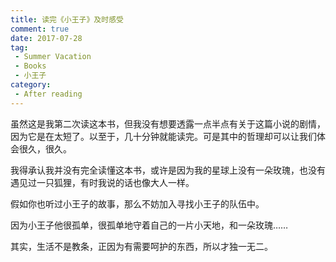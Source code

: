```yaml
---
title: 读完《小王子》及时感受
comment: true
date: 2017-07-28
tag: 
 - Summer Vacation
 - Books
 - 小王子
category: 
 - After reading 
---
```


虽然这是我第二次读这本书，但我没有想要透露一点半点有关于这篇小说的剧情<!--more-->，因为它是在太短了。以至于，几十分钟就能读完。可是其中的哲理却可以让我们体会很久，很久。  

我得承认我并没有完全读懂这本书，或许是因为我的星球上没有一朵玫瑰，也没有遇见过一只狐狸，有时我说的话也像大人一样。  

假如你也听过小王子的故事，那么不妨加入寻找小王子的队伍中。  

因为小王子他很孤单，很孤单地守着自己的一片小天地，和一朵玫瑰……

其实，生活不是教条，正因为有需要呵护的东西，所以才独一无二。
